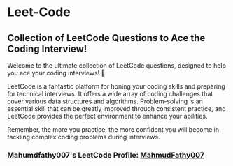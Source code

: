 # Leet-Code
## Collection of LeetCode Questions to Ace the Coding Interview!

Welcome to the ultimate collection of LeetCode questions, designed to help you ace your coding interviews! 🚀

LeetCode is a fantastic platform for honing your coding skills and preparing for technical interviews. It offers a wide array of coding challenges that cover various data structures and algorithms. Problem-solving is an essential skill that can be greatly improved through consistent practice, and LeetCode provides the perfect environment to enhance your abilities.

Remember, the more you practice, the more confident you will become in tackling complex coding problems during interviews.

### Mahumdfathy007's LeetCode Profile: [MahmudFathy007](https://leetcode.com/mahmudfathy007/)
